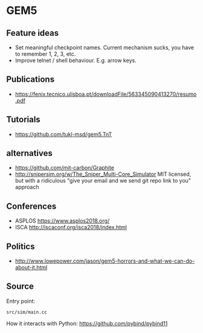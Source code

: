 # GEM5

## Feature ideas

- Set meaningful checkpoint names. Current mechanism sucks, you have to remember 1, 2, 3, etc.
- Improve telnet / shell behaviour. E.g. arrow keys.

## Publications

- https://fenix.tecnico.ulisboa.pt/downloadFile/563345090413270/resumo.pdf

## Tutorials

- https://github.com/tukl-msd/gem5.TnT

## alternatives

- https://github.com/mit-carbon/Graphite
- http://snipersim.org/w/The_Sniper_Multi-Core_Simulator MIT licensed, but with a ridiculous "give your email and we send git repo link to you" approach

## Conferences

- ASPLOS <https://www.asplos2018.org/>
- ISCA <http://iscaconf.org/isca2018/index.html>

## Politics

- <http://www.lowepower.com/jason/gem5-horrors-and-what-we-can-do-about-it.html>

## Source

Entry point:

    src/sim/main.cc

How it interacts with Python: <https://github.com/pybind/pybind11>

